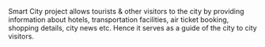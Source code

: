 Smart City project allows tourists & other visitors to the city by providing information about hotels,
transportation facilities, air ticket booking, shopping details, city news etc. Hence it serves as a guide
of the city to city visitors.
